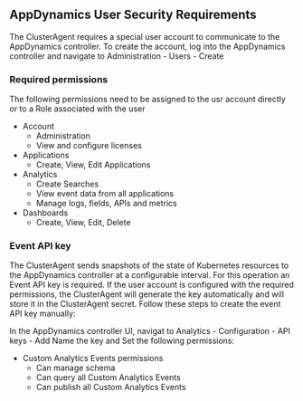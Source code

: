 ## AppDynamics User Security Requirements

The ClusterAgent requires a special user account to communicate to the AppDynamics controller.
To create the account, log into the AppDynamics controller and navigate to Administration - Users - Create
 
### Required permissions
The following permissions need to be assigned to the usr account directly or to a Role associated with the user

* Account
    * Administration
	* View and configure licenses
* Applications
	* Create, View, Edit Applications
* Analytics
	* Create Searches
	* View event data from all applications
	* Manage logs, fields, APIs and metrics
* Dashboards
	* Create, View, Edit, Delete
	
### Event API key

The ClusterAgent sends snapshots of the state of Kubernetes resources to the AppDynamics controller at a configurable interval. For this operation an Event API key is required. If the user account is configured with the required permissions, the ClusterAgent will generate the key automatically and will store it in the ClusterAgent secret. 
Follow these steps to create the event API key manually:

In the AppDynamics controller UI, navigat to
Analytics - Configuration - API keys - Add
Name the key and Set the following permissions:
* Custom Analytics Events permissions
	* Can manage schema
	* Can query all Custom Analytics Events
	* Can publish all Custom Analytics Events

